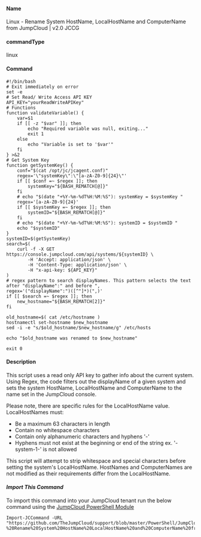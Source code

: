 #### Name

Linux - Rename System HostName, LocalHostName and ComputerName from JumpCloud | v2.0 JCCG

#### commandType

linux

#### Command

```
#!/bin/bash
# Exit immediately on error
set -e
# Set Read/ Write Access API KEY
API_KEY="yourReadWriteAPIKey"
# Functions
function validateVariable() {
    var=$1
    if [[ -z "$var" ]]; then
        echo "Required variable was null, exiting..."
        exit 1
    else
        echo "Variable is set to '$var'"
    fi
} >&2
# Get System Key
function getSystemKey() {
    conf="$(cat /opt/jc/jcagent.conf)"
    regex='\"systemKey\":\"[a-zA-Z0-9]{24}\"'
    if [[ $conf =~ $regex ]]; then
        systemKey="${BASH_REMATCH[@]}"
    fi
    # echo "$(date "+%Y-%m-%dT%H:%M:%S"): systemKey = $systemKey "
    regex='[a-zA-Z0-9]{24}'
    if [[ $systemKey =~ $regex ]]; then
        systemID="${BASH_REMATCH[@]}"
    fi
    # echo "$(date "+%Y-%m-%dT%H:%M:%S"): systemID = $systemID "
    echo "$systemID"
}
systemID=$(getSystemKey)
search=$(
    curl -f -X GET https://console.jumpcloud.com/api/systems/${systemID} \
        -H 'Accept: application/json' \
        -H 'Content-Type: application/json' \
        -H "x-api-key: ${API_KEY}"
)
# regex pattern to search displayNames. This pattern selects the text after "displayName":" and before ",
regex='("displayName":")([^"]*)(",)'
if [[ $search =~ $regex ]]; then
    new_hostname="${BASH_REMATCH[2]}"
fi

old_hostname=$( cat /etc/hostname )
hostnamectl set-hostname $new_hostname
sed -i -e "s/$old_hostname/$new_hostname/g" /etc/hosts

echo "$old_hostname was renamed to $new_hostname"

exit 0
```

#### Description

This script uses a read only API key to gather info about the current system. Using Regex, the code filters out the displayName of a given system and sets the system HostName, LocalHostName and ComputerName to the name set in the JumpCloud console.

Please note, there are specific rules for the LocalHostName value. LocalHostNames must:

- Be a maximum 63 characters in length
- Contain no whitespace characters
- Contain only alphanumeric characters and hyphens '-'
- Hyphens must not exist at the beginning or end of the string ex. '-system-1-' is not allowed

This script will attempt to strip whitespace and special characters before setting the system's LocalHostName. HostNames and ComputerNames are not modified as their requirements differ from the LocalHostName.

#### _Import This Command_

To import this command into your JumpCloud tenant run the below command using the [JumpCloud PowerShell Module](https://github.com/TheJumpCloud/support/wiki/Installing-the-JumpCloud-PowerShell-Module)

```
Import-JCCommand -URL "https://github.com/TheJumpCloud/support/blob/master/PowerShell/JumpCloud%20Commands%20Gallery/Linux%20Commands/Linux%20-%20Rename%20System%20HostName%20LocalHostName%20and%20ComputerName%20from%20JumpCloud.md"
```
